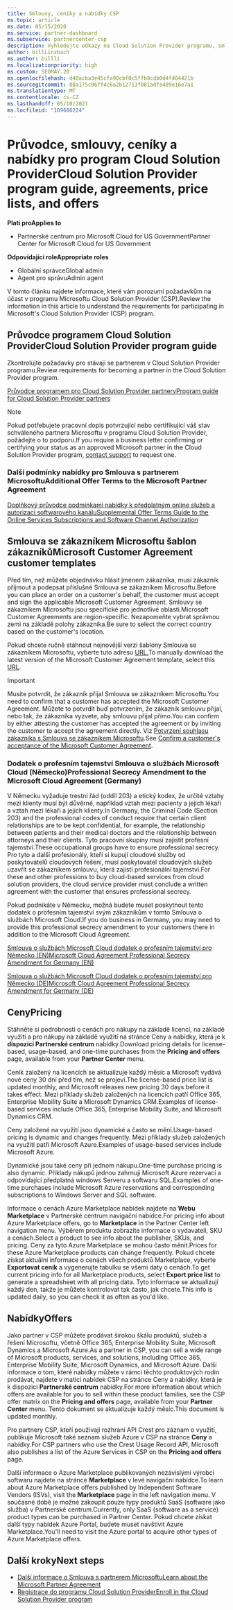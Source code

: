 ```yaml
---
title: Smlouvy, ceníky a nabídky CSP
ms.topic: article
ms.date: 05/15/2020
ms.service: partner-dashboard
ms.subservice: partnercenter-csp
description: Vyhledejte odkazy na Cloud Solution Provider programu, smlouvy s partnery, smlouvy se zákazníkem, ceníky a nabídky.
author: billLinzbach
ms.author: billli
ms.localizationpriority: high
ms.custom: SEOMAY.20
ms.openlocfilehash: d40acba3e45cfa90cbf0c5ffb8cdb0d4f484421b
ms.sourcegitcommit: 08a175c06ff4c6a2b12713f081adfa489e16e7a1
ms.translationtype: MT
ms.contentlocale: cs-CZ
ms.lasthandoff: 05/10/2021
ms.locfileid: "109686224"
---
```

# <a name="cloud-solution-provider-program-guide-agreements-price-lists-and-offers"></a><span data-ttu-id="4ec0f-103">Průvodce, smlouvy, ceníky a nabídky pro program Cloud Solution Provider</span><span class="sxs-lookup"><span data-stu-id="4ec0f-103">Cloud Solution Provider program guide, agreements, price lists, and offers</span></span>

<span data-ttu-id="4ec0f-104">**Platí pro**</span><span class="sxs-lookup"><span data-stu-id="4ec0f-104">**Applies to**</span></span>

- <span data-ttu-id="4ec0f-105">Partnerské centrum pro Microsoft Cloud for US Government</span><span class="sxs-lookup"><span data-stu-id="4ec0f-105">Partner Center for Microsoft Cloud for US Government</span></span>

<span data-ttu-id="4ec0f-106">**Odpovídající role**</span><span class="sxs-lookup"><span data-stu-id="4ec0f-106">**Appropriate roles**</span></span>

- <span data-ttu-id="4ec0f-107">Globální správce</span><span class="sxs-lookup"><span data-stu-id="4ec0f-107">Global admin</span></span>
- <span data-ttu-id="4ec0f-108">Agent pro správu</span><span class="sxs-lookup"><span data-stu-id="4ec0f-108">Admin agent</span></span>

<span data-ttu-id="4ec0f-109">V tomto článku najdete informace, které vám porozumí požadavkům na účast v programu Microsoftu Cloud Solution Provider (CSP).</span><span class="sxs-lookup"><span data-stu-id="4ec0f-109">Review the information in this article to understand the requirements for participating in Microsoft's Cloud Solution Provider (CSP) program.</span></span>

## <a name="cloud-solution-provider-program-guide"></a><span data-ttu-id="4ec0f-110">Průvodce programem Cloud Solution Provider</span><span class="sxs-lookup"><span data-stu-id="4ec0f-110">Cloud Solution Provider program guide</span></span>

<span data-ttu-id="4ec0f-111">Zkontrolujte požadavky pro stávají se partnerem v Cloud Solution Provider programu.</span><span class="sxs-lookup"><span data-stu-id="4ec0f-111">Review requirements for becoming a partner in the Cloud Solution Provider program.</span></span>

[<span data-ttu-id="4ec0f-112">Průvodce programem pro Cloud Solution Provider partnery</span><span class="sxs-lookup"><span data-stu-id="4ec0f-112">Program guide for Cloud Solution Provider partners</span></span>](https://go.microsoft.com/fwlink/p/?LinkId=617100)

>[!Note]
><span data-ttu-id="4ec0f-113">Pokud potřebujete pracovní dopis potvrzující nebo certifikující váš stav schváleného partnera [](https://partner.microsoft.com/pcv/servicerequests/create) Microsoftu v programu Cloud Solution Provider, požádejte o to podporu.</span><span class="sxs-lookup"><span data-stu-id="4ec0f-113">If you require a business letter confirming or certifying your status as an approved Microsoft partner in the Cloud Solution Provider program, [contact support](https://partner.microsoft.com/pcv/servicerequests/create) to request one.</span></span>

### <a name="additional-offer-terms-to-the-microsoft-partner-agreement"></a><span data-ttu-id="4ec0f-114">Další podmínky nabídky pro Smlouva s partnerem Microsoftu</span><span class="sxs-lookup"><span data-stu-id="4ec0f-114">Additional Offer Terms to the Microsoft Partner Agreement</span></span>

[<span data-ttu-id="4ec0f-115">Doplňkový průvodce podmínkami nabídky k předplatným online služeb a autorizaci softwarového kanálu</span><span class="sxs-lookup"><span data-stu-id="4ec0f-115">Supplemental Offer Terms Guide to the Online Services Subscriptions and Software Channel Authorization</span></span>](https://query.prod.cms.rt.microsoft.com/cms/api/am/binary/RE3NOo7)

## <a name="microsoft-customer-agreement-customer-templates"></a><span data-ttu-id="4ec0f-116">Smlouva se zákazníkem Microsoftu šablon zákazníků</span><span class="sxs-lookup"><span data-stu-id="4ec0f-116">Microsoft Customer Agreement customer templates</span></span>

<span data-ttu-id="4ec0f-117">Před tím, než můžete objednávku hlásit jménem zákazníka, musí zákazník přijmout a podepsat příslušné Smlouva se zákazníkem Microsoftu.</span><span class="sxs-lookup"><span data-stu-id="4ec0f-117">Before you can place an order on a customer's behalf, the customer must accept and sign the applicable Microsoft Customer Agreement.</span></span> <span data-ttu-id="4ec0f-118">Smlouvy se zákazníkem Microsoftu jsou specifické pro jednotlivé oblasti.</span><span class="sxs-lookup"><span data-stu-id="4ec0f-118">Microsoft Customer Agreements are region-specific.</span></span> <span data-ttu-id="4ec0f-119">Nezapomeňte vybrat správnou zemi na základě polohy zákazníka.</span><span class="sxs-lookup"><span data-stu-id="4ec0f-119">Be sure to select the correct country based on the customer's location.</span></span>

<span data-ttu-id="4ec0f-120">Pokud chcete ručně stáhnout nejnovější verzi šablony Smlouva se zákazníkem Microsoftu, vyberte tuto adresu [URL.](https://aka.ms/customeragreement)</span><span class="sxs-lookup"><span data-stu-id="4ec0f-120">To manually download the latest version of the Microsoft Customer Agreement template, select this [URL](https://aka.ms/customeragreement).</span></span>

>[!IMPORTANT]
><span data-ttu-id="4ec0f-121">Musíte potvrdit, že zákazník přijal Smlouva se zákazníkem Microsoftu.</span><span class="sxs-lookup"><span data-stu-id="4ec0f-121">You need to confirm that a customer has accepted the Microsoft Customer Agreement.</span></span> <span data-ttu-id="4ec0f-122">Můžete to potvrdit buď potvrzením, že zákazník smlouvu přijal, nebo tak, že zákazníka vyzvete, aby smlouvu přijal přímo.</span><span class="sxs-lookup"><span data-stu-id="4ec0f-122">You can confirm by either attesting the customer has accepted the agreement or by inviting the customer to accept the agreement directly.</span></span> <span data-ttu-id="4ec0f-123">Viz [Potvrzení souhlasu zákazníka s Smlouva se zákazníkem Microsoftu](confirm-customer-agreement.md).</span><span class="sxs-lookup"><span data-stu-id="4ec0f-123">See [Confirm a customer's acceptance of the Microsoft Customer Agreement](confirm-customer-agreement.md).</span></span>

### <a name="professional-secrecy-amendment-to-the-microsoft-cloud-agreement-germany"></a><span data-ttu-id="4ec0f-124">Dodatek o profesním tajemství Smlouva o službách Microsoft Cloud (Německo)</span><span class="sxs-lookup"><span data-stu-id="4ec0f-124">Professional Secrecy Amendment to the Microsoft Cloud Agreement (Germany)</span></span>

<span data-ttu-id="4ec0f-125">V Německu vyžaduje trestní řád (oddíl 203) a etický kodex, že určité vztahy mezi klienty musí být důvěrné, například vztah mezi pacienty a jejich lékaři a vztah mezi lékaři a jejich klienty.</span><span class="sxs-lookup"><span data-stu-id="4ec0f-125">In Germany, the Criminal Code (Section 203) and the professional codes of conduct require that certain client relationships are to be kept confidential, for example, the relationship between patients and their medical doctors and the relationship between attorneys and their clients.</span></span> <span data-ttu-id="4ec0f-126">Tyto pracovní skupiny musí zajistit profesní tajemství.</span><span class="sxs-lookup"><span data-stu-id="4ec0f-126">These occupational groups have to ensure professional secrecy.</span></span> <span data-ttu-id="4ec0f-127">Pro tyto a další profesionály, kteří si kupují cloudové služby od poskytovatelů cloudových řešení, musí poskytovatel cloudových služeb uzavřít se zákazníkem smlouvu, která zajistí profesionální tajemství.</span><span class="sxs-lookup"><span data-stu-id="4ec0f-127">For these and other professions to buy cloud-based services from cloud solution providers, the cloud service provider must conclude a written agreement with the customer that ensures professional secrecy.</span></span>

<span data-ttu-id="4ec0f-128">Pokud podnikáte v Německu, možná budete muset poskytnout tento dodatek o profesním tajemství svým zákazníkům v tomto Smlouva o službách Microsoft Cloud.</span><span class="sxs-lookup"><span data-stu-id="4ec0f-128">If you do business in Germany, you may need to provide this professional secrecy amendment to your customers there in addition to the Microsoft Cloud Agreement.</span></span>

[<span data-ttu-id="4ec0f-129">Smlouva o službách Microsoft Cloud dodatek o profesním tajemství pro Německo (EN)</span><span class="sxs-lookup"><span data-stu-id="4ec0f-129">Microsoft Cloud Agreement Professional Secrecy Amendment for Germany (EN)</span></span>](https://go.microsoft.com/fwlink/?linkid=2030827&clcid=0x409)

[<span data-ttu-id="4ec0f-130">Smlouva o službách Microsoft Cloud dodatek o profesním tajemství pro Německo (DE)</span><span class="sxs-lookup"><span data-stu-id="4ec0f-130">Microsoft Cloud Agreement Professional Secrecy Amendment for Germany (DE)</span></span>](https://go.microsoft.com/fwlink/?linkid=2030827&clcid=0x407)

## <a name="pricing"></a><span data-ttu-id="4ec0f-131">Ceny</span><span class="sxs-lookup"><span data-stu-id="4ec0f-131">Pricing</span></span>

<span data-ttu-id="4ec0f-132">Stáhněte si podrobnosti o cenách pro nákupy na základě  licencí, na základě využití a pro nákupy na základě využití na stránce Ceny a nabídky, která je k **dispozici Partnerské centrum** nabídky.</span><span class="sxs-lookup"><span data-stu-id="4ec0f-132">Download pricing details for license-based, usage-based, and one-time purchases from the **Pricing and offers** page, available from your **Partner Center** menu.</span></span>

<span data-ttu-id="4ec0f-133">Ceník založený na licencích se aktualizuje každý měsíc a Microsoft vydává nové ceny 30 dní před tím, než se projeví.</span><span class="sxs-lookup"><span data-stu-id="4ec0f-133">The license-based price list is updated monthly, and Microsoft releases new pricing 30 days before it takes effect.</span></span> <span data-ttu-id="4ec0f-134">Mezi příklady služeb založených na licencích patří Office 365, Enterprise Mobility Suite a Microsoft Dynamics CRM.</span><span class="sxs-lookup"><span data-stu-id="4ec0f-134">Examples of license-based services include Office 365, Enterprise Mobility Suite, and Microsoft Dynamics CRM.</span></span> 

<span data-ttu-id="4ec0f-135">Ceny založené na využití jsou dynamické a často se mění.</span><span class="sxs-lookup"><span data-stu-id="4ec0f-135">Usage-based pricing is dynamic and changes frequently.</span></span> <span data-ttu-id="4ec0f-136">Mezi příklady služeb založených na využití patří Microsoft Azure.</span><span class="sxs-lookup"><span data-stu-id="4ec0f-136">Examples of usage-based services include Microsoft Azure.</span></span>

<span data-ttu-id="4ec0f-137">Dynamické jsou také ceny při jednom nákupu.</span><span class="sxs-lookup"><span data-stu-id="4ec0f-137">One-time purchase pricing is also dynamic.</span></span> <span data-ttu-id="4ec0f-138">Příklady nákupů jednou zahrnují Microsoft Azure rezervací a odpovídající předplatná windows Serveru a softwaru SQL.</span><span class="sxs-lookup"><span data-stu-id="4ec0f-138">Examples of one-time purchases include Microsoft Azure reservations and corresponding subscriptions to Windows Server and SQL software.</span></span>

<span data-ttu-id="4ec0f-139">Informace o cenách Azure Marketplace nabídek najdete na **Webu Marketplace** v Partnerské centrum navigační nabídce.</span><span class="sxs-lookup"><span data-stu-id="4ec0f-139">For pricing info about Azure Marketplace offers, go to **Marketplace** in the Partner Center left navigation menu.</span></span> <span data-ttu-id="4ec0f-140">Výběrem produktu zobrazíte informace o vydavateli, SKU a cenách.</span><span class="sxs-lookup"><span data-stu-id="4ec0f-140">Select a product to see info about the publisher, SKUs, and pricing.</span></span> <span data-ttu-id="4ec0f-141">Ceny za tyto Azure Marketplace se mohou často měnit.</span><span class="sxs-lookup"><span data-stu-id="4ec0f-141">Prices for these Azure Marketplace products can change frequently.</span></span> <span data-ttu-id="4ec0f-142">Pokud chcete získat aktuální informace o cenách všech produktů Marketplace, vyberte **Exportovat ceník** a vygenerujte tabulku se všemi daty o cenách.</span><span class="sxs-lookup"><span data-stu-id="4ec0f-142">To get current pricing info for all Marketplace products, select **Export price list** to generate a spreadsheet with all pricing data.</span></span> <span data-ttu-id="4ec0f-143">Tyto informace se aktualizují každý den, takže je můžete kontrolovat tak často, jak chcete.</span><span class="sxs-lookup"><span data-stu-id="4ec0f-143">This info is updated daily, so you can check it as often as you'd like.</span></span>

## <a name="offers"></a><span data-ttu-id="4ec0f-144">Nabídky</span><span class="sxs-lookup"><span data-stu-id="4ec0f-144">Offers</span></span>

<span data-ttu-id="4ec0f-145">Jako partner v CSP můžete prodávat širokou škálu produktů, služeb a řešení Microsoftu, včetně Office 365, Enterprise Mobility Suite, Microsoft Dynamics a Microsoft Azure.</span><span class="sxs-lookup"><span data-stu-id="4ec0f-145">As a partner in CSP, you can sell a wide range of Microsoft products, services, and solutions, including Office 365, Enterprise Mobility Suite, Microsoft Dynamics, and Microsoft Azure.</span></span> <span data-ttu-id="4ec0f-146">Další informace o tom, které nabídky můžete v rámci těchto produktových rodin  prodávat, najdete v matici nabídek CSP na stránce Ceny a nabídky, která je k dispozici **Partnerské centrum** nabídky.</span><span class="sxs-lookup"><span data-stu-id="4ec0f-146">For more information about which offers are available for you to sell within these product families, see the CSP offer matrix on the **Pricing and offers** page, available from your **Partner Center** menu.</span></span> <span data-ttu-id="4ec0f-147">Tento dokument se aktualizuje každý měsíc.</span><span class="sxs-lookup"><span data-stu-id="4ec0f-147">This document is updated monthly.</span></span>

<span data-ttu-id="4ec0f-148">Pro partnery CSP, kteří používají rozhraní API Crest pro záznam o využití, publikuje Microsoft také seznam služeb Azure v CSP na stránce **Ceny** a nabídky.</span><span class="sxs-lookup"><span data-stu-id="4ec0f-148">For CSP partners who use the Crest Usage Record API, Microsoft also publishes a list of the Azure Services in CSP on the **Pricing and offers** page.</span></span>

<span data-ttu-id="4ec0f-149">Další informace o Azure Marketplace publikovaných nezávislými výrobci softwaru najdete na stránce **Marketplace** v levé navigační nabídce.</span><span class="sxs-lookup"><span data-stu-id="4ec0f-149">To learn about Azure Marketplace offers published by Independent Software Vendors  (ISVs), visit the **Marketplace** page in the left navigation menu.</span></span> <span data-ttu-id="4ec0f-150">V současné době je možné zakoupit pouze typy produktů SaaS (software jako služba) v Partnerské centrum.</span><span class="sxs-lookup"><span data-stu-id="4ec0f-150">Currently, only SaaS (software as a service) product types can be purchased in Partner Center.</span></span> <span data-ttu-id="4ec0f-151">Pokud chcete získat další typy nabídek Azure Portal, budete muset navštívit Azure Marketplace.</span><span class="sxs-lookup"><span data-stu-id="4ec0f-151">You'll need to visit the Azure portal to acquire other types of Azure Marketplace offers.</span></span>

## <a name="next-steps"></a><span data-ttu-id="4ec0f-152">Další kroky</span><span class="sxs-lookup"><span data-stu-id="4ec0f-152">Next steps</span></span>

- [<span data-ttu-id="4ec0f-153">Další informace o Smlouva s partnerem Microsoftu</span><span class="sxs-lookup"><span data-stu-id="4ec0f-153">Learn about the Microsoft Partner Agreement</span></span>](microsoft-partner-agreement.md)
- [<span data-ttu-id="4ec0f-154">Registrace do programu Cloud Solution Provider</span><span class="sxs-lookup"><span data-stu-id="4ec0f-154">Enroll in the Cloud Solution Provider program</span></span>](enrolling-in-the-csp-program.md)
